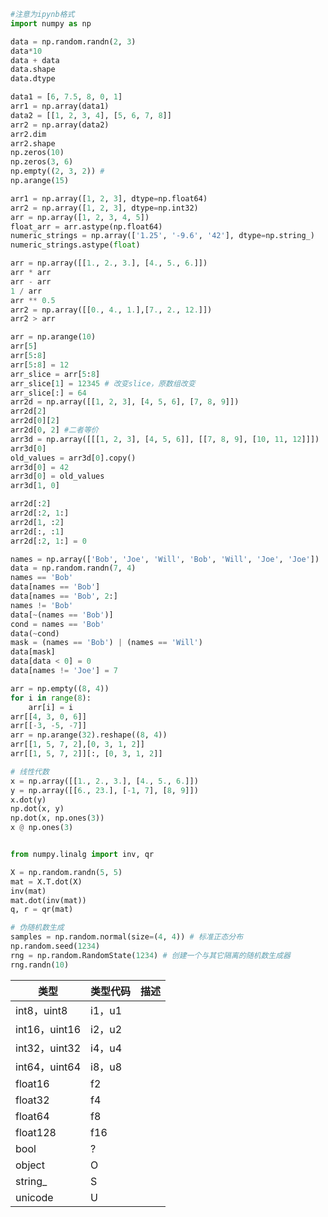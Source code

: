 ```python
#注意为ipynb格式
import numpy as np

data = np.random.randn(2, 3)
data*10
data + data
data.shape
data.dtype

data1 = [6, 7.5, 8, 0, 1]
arr1 = np.array(data1)
data2 = [[1, 2, 3, 4], [5, 6, 7, 8]]
arr2 = np.array(data2)
arr2.dim
arr2.shape
np.zeros(10)
np.zeros(3, 6)
np.empty((2, 3, 2)) #
np.arange(15)

arr1 = np.array([1, 2, 3], dtype=np.float64)
arr2 = np.array([1, 2, 3], dtype=np.int32)
arr = np.array([1, 2, 3, 4, 5])
float_arr = arr.astype(np.float64)
numeric_strings = np.array(['1.25', '-9.6', '42'], dtype=np.string_)
numeric_strings.astype(float)

arr = np.array([[1., 2., 3.], [4., 5., 6.]])
arr * arr
arr - arr
1 / arr
arr ** 0.5
arr2 = np.array([[0., 4., 1.],[7., 2., 12.]])
arr2 > arr

arr = np.arange(10)
arr[5]
arr[5:8]
arr[5:8] = 12
arr_slice = arr[5:8]
arr_slice[1] = 12345 # 改变slice，原数组改变
arr_slice[:] = 64
arr2d = np.array([[1, 2, 3], [4, 5, 6], [7, 8, 9]])
arr2d[2]
arr2d[0][2]
arr2d[0, 2] #二者等价
arr3d = np.array([[[1, 2, 3], [4, 5, 6]], [[7, 8, 9], [10, 11, 12]]])
arr3d[0]
old_values = arr3d[0].copy()
arr3d[0] = 42
arr3d[0] = old_values
arr3d[1, 0]

arr2d[:2]
arr2d[:2, 1:]
arr2d[1, :2]
arr2d[:, :1]
arr2d[:2, 1:] = 0

names = np.array(['Bob', 'Joe', 'Will', 'Bob', 'Will', 'Joe', 'Joe'])
data = np.random.randn(7, 4)
names == 'Bob'
data[names == 'Bob']
data[names == 'Bob', 2:]
names != 'Bob'
data[~(names == 'Bob')]
cond = names == 'Bob'
data(~cond)
mask = (names == 'Bob') | (names == 'Will')
data[mask]
data[data < 0] = 0
data[names != 'Joe'] = 7

arr = np.empty((8, 4))
for i in range(8):
    arr[i] = i
arr[[4, 3, 0, 6]]
arr[[-3, -5, -7]]
arr = np.arange(32).reshape((8, 4))
arr[[1, 5, 7, 2],[0, 3, 1, 2]]
arr[[1, 5, 7, 2]][:, [0, 3, 1, 2]]

# 线性代数
x = np.array([[1., 2., 3.], [4., 5., 6.]])
y = np.array([[6., 23.], [-1, 7], [8, 9]])
x.dot(y)
np.dot(x, y)
np.dot(x, np.ones(3))
x @ np.ones(3)


from numpy.linalg import inv, qr

X = np.random.randn(5, 5)
mat = X.T.dot(X)
inv(mat)
mat.dot(inv(mat))
q, r = qr(mat)

# 伪随机数生成
samples = np.random.normal(size=(4, 4)) # 标准正态分布
np.random.seed(1234)
rng = np.random.RandomState(1234) # 创建一个与其它隔离的随机数生成器
rng.randn(10)
```

| 类型          | 类型代码 | 描述 |
| ------------- | -------- | ---- |
| int8，uint8   | i1，u1   |      |
| int16，uint16 | i2，u2   |      |
| int32，uint32 | i4，u4   |      |
| int64，uint64 | i8，u8   |      |
| float16       | f2       |      |
| float32       | f4       |      |
| float64       | f8       |      |
| float128      | f16      |      |
| bool          | ?        |      |
| object        | O        |      |
| string_       | S        |      |
| unicode       | U        |      |

